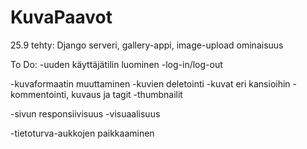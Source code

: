 # KuvaPaavot

25.9 tehty:
Django serveri, gallery-appi, image-upload ominaisuus

To Do:
-uuden käyttäjätilin luominen
-log-in/log-out

-kuvaformaatin muuttaminen
-kuvien deletointi
-kuvat eri kansioihin
-kommentointi, kuvaus ja tagit
-thumbnailit

-sivun responsiivisuus
-visuaalisuus

-tietoturva-aukkojen paikkaaminen
